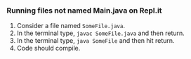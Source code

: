 ### Running files not named Main.java on Repl.it
1. Consider a file named `SomeFile.java`.
2. In the terminal type, `javac SomeFile.java` and then return.
3. In the terminal type, `java SomeFile` and then hit return.
4. Code should compile. 
